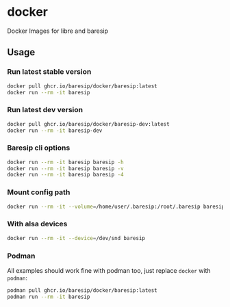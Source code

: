 # docker

Docker Images for libre and baresip

## Usage 

### Run latest stable version
```bash
docker pull ghcr.io/baresip/docker/baresip:latest
docker run --rm -it baresip
```

### Run latest dev version
```bash
docker pull ghcr.io/baresip/docker/baresip-dev:latest
docker run --rm -it baresip-dev
```

### Baresip cli options
```bash
docker run --rm -it baresip baresip -h
docker run --rm -it baresip baresip -v
docker run --rm -it baresip baresip -4
```

### Mount config path
```bash
docker run --rm -it --volume=/home/user/.baresip:/root/.baresip baresip
```

### With alsa devices

```bash
docker run --rm -it --device=/dev/snd baresip
```

### Podman

All examples should work fine with podman too, just replace `docker` with
`podman`:

```bash
podman pull ghcr.io/baresip/docker/baresip:latest
podman run --rm -it baresip
```
